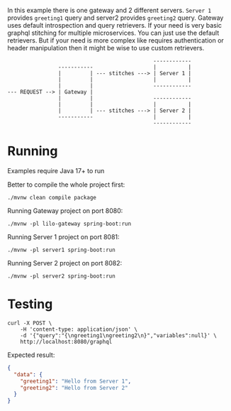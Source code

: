 In this example there is one gateway and 2 different servers. `Server 1` provides `greeting1` query and
server2 provides `greeting2` query. Gateway uses default introspection and query retrievers. If your need is
very basic graphql stitching for multiple microservices. You can just use the default retrievers.
But if your need is more complex like requires authentication or header manipulation then it might be wise to
use custom retrievers.

```
                                              ------------
                -----------                   |          |
                |         | --- stitches ---> | Server 1 |
                |         |                   |          |
                |         |                   ------------
--- REQUEST --> | Gateway |
                |         |                   ------------
                |         |                   |          |
                |         | --- stitches ---> | Server 2 |
                -----------                   |          |
                                              ------------
```

# Running

Examples require Java 17+ to run

Better to compile the whole project first:

```shell
./mvnw clean compile package
```

Running Gateway project on port 8080:

```shell
./mvnw -pl lilo-gateway spring-boot:run
```

Running Server 1 project on port 8081:

```shell
./mvnw -pl server1 spring-boot:run
```

Running Server 2 project on port 8082:

```shell
./mvnw -pl server2 spring-boot:run
```

# Testing

```shell
curl -X POST \
    -H 'content-type: application/json' \
    -d '{"query":"{\ngreeting1\ngreeting2\n}","variables":null}' \
    http://localhost:8080/graphql
```

Expected result:

```json
{
  "data": {
    "greeting1": "Hello from Server 1",
    "greeting2": "Hello from Server 2"
  }
}
```
